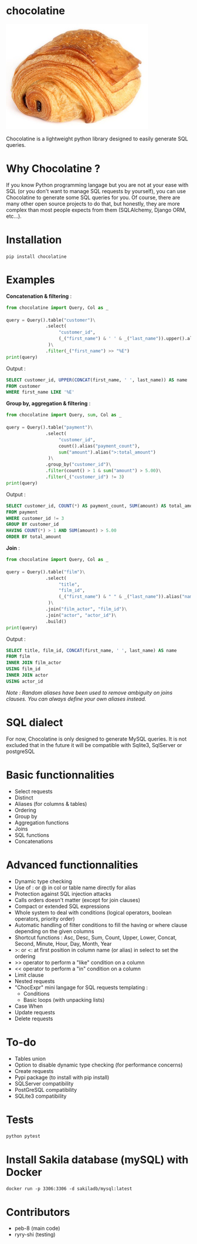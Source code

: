 # chocolatine

![Image](logo.jpg)

Chocolatine is a lightweight python library designed to easily generate SQL queries.

# Why Chocolatine ?

If you know Python programming langage but you are not at your ease with SQL (or you don't want to manage SQL requests by yourself), you can use Chocolatine to generate some SQL queries for you.
Of course, there are many other open source projects to do that, but honestly, they are more complex than most people expects from them (SQLAlchemy, Django ORM, etc...).

# Installation

```pip install chocolatine```

# Examples

__Concatenation & filtering__ :
```python
from chocolatine import Query, Col as _

query = Query().table("customer")\
               .select(
                    "customer_id",
                    (_("first_name") & ' ' & _("last_name")).upper().alias("name")
                )\
               .filter(_("first_name") >> "%E")
print(query)
```
Output :
```SQL
SELECT customer_id, UPPER(CONCAT(first_name, ' ', last_name)) AS name
FROM customer
WHERE first_name LIKE '%E'
```

__Group by, aggregation & filtering__ :
```python
from chocolatine import Query, sum, Col as _

query = Query().table("payment")\
               .select(
                    "customer_id",
                    count().alias("payment_count"),
                    sum("amount").alias(">:total_amount")
                )\
               .group_by("customer_id")\
               .filter(count() > 1 & sum("amount") > 5.00)\
               .filter(_("customer_id") != 3)
print(query)
```
Output :
```SQL
SELECT customer_id, COUNT(*) AS payment_count, SUM(amount) AS total_amount
FROM payment
WHERE customer_id != 3
GROUP BY customer_id
HAVING COUNT(*) > 1 AND SUM(amount) > 5.00
ORDER BY total_amount
```

__Join__ :
```python
from chocolatine import Query, Col as _

query = Query().table("film")\
               .select(
                    "title",
                    "film_id",
                    (_("first_name") & " " & _("last_name")).alias("name")
                )\
               .join("film_actor", "film_id")\
               .join("actor", "actor_id")\
               .build()
print(query)
```
Output :
```SQL
SELECT title, film_id, CONCAT(first_name, ' ', last_name) AS name
FROM film
INNER JOIN film_actor
USING film_id
INNER JOIN actor
USING actor_id
```

_Note : Random aliases have been used to remove ambiguity on joins clauses. You can always define your own aliases instead._

# SQL dialect

For now, Chocolatine is only designed to generate MySQL queries.
It is not excluded that in the future it will be compatible with Sqlite3, SqlServer or postgreSQL

# Basic functionnalities

- Select requests
- Distinct
- Aliases (for columns & tables)
- Ordering
- Group by
- Aggregation functions
- Joins
- SQL functions
- Concatenations

# Advanced functionnalities

- Dynamic type checking
- Use of : or @ in col or table name directly for alias
- Protection against SQL injection attacks
- Calls orders doesn't matter (except for join clauses)
- Compact or extended SQL expressions
- Whole system to deal with conditions (logical operators, boolean operators, priority order)
- Automatic handling of filter conditions to fill the having or where clause depending on the given columns
- Shortcut functions : Asc, Desc, Sum, Count, Upper, Lower, Concat, Second, Minute, Hour, Day, Month, Year
- \>: or <: at first position in column name (or alias) in select to set the ordering
- \>\> operator to perform a "like" condition on a column
- << operator to perform a "in" condition on a column
- Limit clause
- Nested requests
- "ChocExpr" mini langage for SQL requests templating :
    - Conditions
    - Basic loops (with unpacking lists)
- Case When
- Update requests
- Delete requests

# To-do

- Tables union
- Option to disable dynamic type checking (for performance concerns)
- Create requests
- Pypi package (to install with pip install)
- SQLServer compatibility
- PostGreSQL compatibility
- SQLite3 compatibility

# Tests

```python pytest```

# Install Sakila database (mySQL) with Docker

```docker run -p 3306:3306 -d sakiladb/mysql:latest```

# Contributors

- peb-8 (main code)
- ryry-shi (testing)
